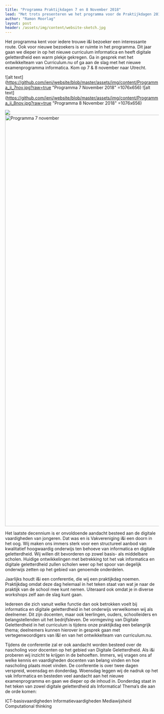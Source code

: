 ```yaml
---
title: "Programma Praktijkdagen 7 en 8 November 2018"
lead: "Met trots presenteren we het programma voor de Praktijkdagen 2018!"
author: "Ramon Moorlag"
layout: post
header: /assets/img/content/website-sketch.jpg
---
```


Het programma kent voor iedere trouwe i&i bezoeker een interessante route. Ook voor nieuwe bezoekers is er ruimte in het programma. Dit jaar gaan we dieper in op het nieuwe curriculum informatica en heeft digitale geletterdheid een warm plekje gekregen. Ga in gesprek met het ontwikkelteam van Curriculum.nu of ga aan de slag met het nieuwe examenprogramma informatica. Kom op 7 & 8 november naar Utrecht.

  
 ![alt text](https://github.com/ieni/website/blob/master/assets/img/content/Programma_ii_7nov.jpg?raw=true "Programma 7 November 2018" =1076x656)
  ![alt text](https://github.com/ieni/website/blob/master/assets/img/content/Programma_ii_8nov.jpg?raw=true "Programma 8 November 2018" =1076x656)

 <img src="https://github.com/ieni/website/blob/master/assets/img/content/Programma_ii_7nov.jpg?raw=true">
 <img src="https://github.com/ieni/website/blob/master/assets/img/content/Programma_ii_7nov.jpg?raw=true" alt="Programma 7 november" height="1346" width="821">
 
 
Het laatste decennium is er onvoldoende aandacht besteed aan de digitale vaardigheden van jongeren. Dat was en is Vakvereniging i&i een doorn in het oog.
Wij maken ons immers sterk voor een structureel aanbod van kwalitatief hoogwaardig onderwijs ten behoeve van informatica en digitale geletterdheid. 
Wij willen dit bevorderen op zowel basis- als middelbare scholen.
Huidige ontwikkelingen met betrekking tot het vak informatica en digitale geletterdheid zullen 
scholen weer op het spoor van degelijk onderwijs zetten op het gebied van genoemde onderdelen. 

Jaarlijks houdt i&i een conferentie, die wij een praktijkdag noemen. Praktijkdag omdat deze dag helemaal in het teken staat van wat je naar de praktijk van de school mee kunt nemen. Uiteraard ook omdat je in diverse workshops zelf aan de slag kunt gaan.  

Iedereen die zich vanuit welke functie dan ook betrokken voelt bij informatica en digitale geletterdheid in het onderwijs verwelkomen wij als deelnemer. Dit zijn docenten, maar ook leerlingen, ouders, schoolleiders en belangstellenden uit het bedrijfsleven.
De vormgeving van Digitale Geletterdheid in het curriculum is tijdens onze praktijkdag een belangrijk thema; deelnemers kunnen hierover in gesprek gaan met vertegenwoordigers van I&I en van het ontwikkelteam van curriculum.nu.

Tijdens de conferentie zal er ook aandacht worden besteed over de nascholing voor docenten op het gebied van Digitale Geletterdheid. Als i&i proberen wij inzicht te krijgen in de behoeften. Immers, wij vragen ons af welke kennis en vaardigheden docenten van belang vinden en hoe nascholing plaats moet vinden.
De conferentie is over twee dagen verspreid, woensdag en donderdag.
Woensdag leggen wij de nadruk op het vak Informatica en besteden veel aandacht aan het nieuwe examenprogramma en gaan we dieper op de  inhoud in.
Donderdag staat in het teken van zowel digitale geletterdheid als Informatica!
Thema’s die aan de orde komen:

ICT-basisvaardigheden
Informatievaardigheden
Mediawijsheid
Computational thinking
